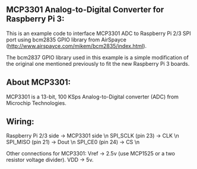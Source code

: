 MCP3301 Analog-to-Digital Converter for Raspberry Pi 3:
-------------------------------------------------------
This is an example code to interface MCP3301 ADC to Raspberry Pi 2/3 SPI port using bcm2835 GPIO library from AirSpayce (http://www.airspayce.com/mikem/bcm2835/index.html).

The bcm2837 GPIO library used in this example is a simple modification of the original one mentioned previously to fit the new Raspberry Pi 3 boards.

About MCP3301:
--------------
MCP3301 is a 13-bit, 100 KSps Analog-to-Digital converter (ADC) from Microchip Technologies.

Wiring:
------
Raspberry Pi 2/3 side -> MCP3301 side \n
SPI_SCLK (pin 23)     -> CLK \n
SPI_MISO (pin 21)     -> Dout \n
SPI_CE0 (pin 24)      -> CS \n

Other connections for MCP3301:
Vref -> 2.5v (use MCP1525 or a two resistor voltage divider).
VDD -> 5v.